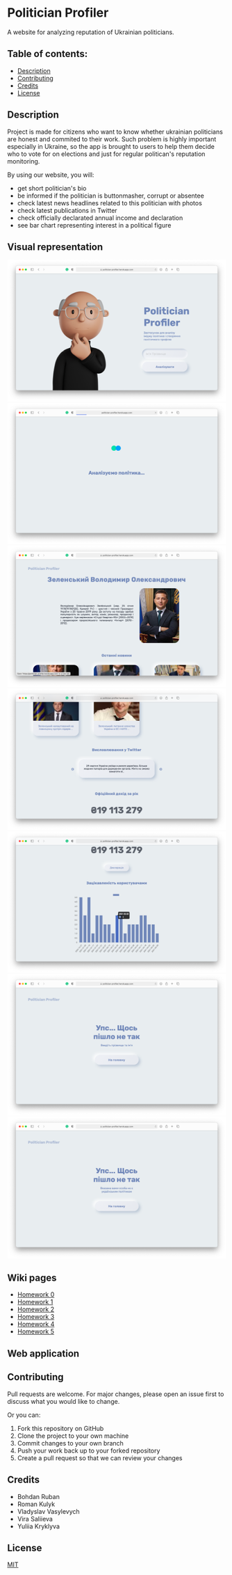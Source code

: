 # Politician Profiler

A website for analyzing reputation of Ukrainian politicians.

## Table of contents:
* [Description](#description)
* [Contributing](#contributing)
* [Credits](#credits)
* [License](#license)

## Description

Project is made for citizens who want to know whether ukrainian politicians are honest and commited to their work. Such problem is highly important especially in Ukraine, so the app is brought to users to help them decide who to vote for on elections and just for regular politican's reputation monitoring.

By using our website, you will:
* get short politician's bio
* be informed if the politician is buttonmasher, corrupt or absentee
* check latest news headlines related to this politician with photos
* check latest publications in Twitter
* сheck officially declarated annual income and declaration
* see bar chart representing interest in a political figure

## Visual representation

![Start page](images/1.png)
![Loadong page](images/2.png)
![Result page](images/3.png)
![Result page](images/4.png)
![Result page](images/5.png)
![Error page](images/6.png)
![Error page](images/7.png)

## Wiki pages

* [Homework 0](https://github.com/iamthewalrus67/politician-profiler/wiki/Домашнє-завдання-№0)
* [Homework 1](https://github.com/iamthewalrus67/politician-profiler/wiki/Домашнє-завдання-№1)
* [Homework 2](https://github.com/iamthewalrus67/politician-profiler/wiki/Домашнє-завдання-№2)
* [Homework 3](https://github.com/iamthewalrus67/politician-profiler/wiki/Домашнє-завдання-№3)
* [Homework 4](https://github.com/iamthewalrus67/politician-profiler/wiki/Домашнє-завдання-№4)
* [Homework 5](https://github.com/iamthewalrus67/politician-profiler/wiki/Домашнє-завдання-№5)


## Web application


## Contributing

Pull requests are welcome. For major changes, please open an issue first to discuss what you would like to change.

Or you can: 
1. Fork this repository on GitHub
2. Clone the project to your own machine
3. Commit changes to your own branch
4. Push your work back up to your forked repository
5. Create a pull request so that we can review your changes

## Credits
* Bohdan Ruban
* Roman Kulyk
* Vladyslav Vasylevych
* Vira Saliieva
* Yuliia Kryklyva

## License
[MIT](LICENSE)
